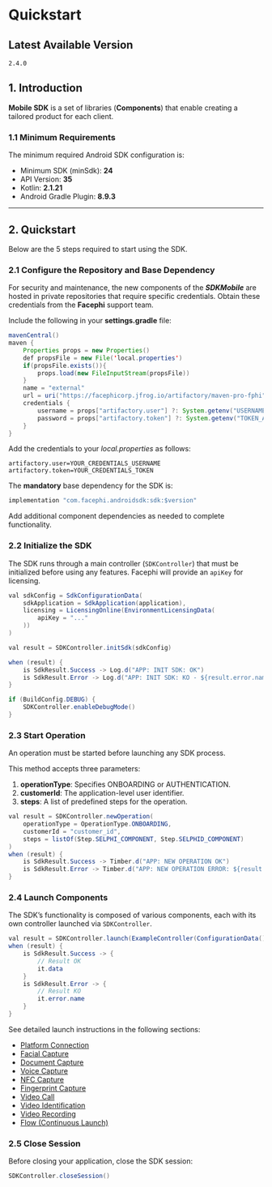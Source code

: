 # Quickstart

## Latest Available Version

```text
2.4.0
```

## 1. Introduction

**Mobile SDK** is a set of libraries (**Components**) that enable creating a tailored product for each client.

### 1.1 Minimum Requirements

The minimum required Android SDK configuration is:

- Minimum SDK (minSdk): **24**
- API Version: **35**
- Kotlin: **2.1.21**
- Android Gradle Plugin: **8.9.3**

---

## 2. Quickstart

Below are the 5 steps required to start using the SDK.

### 2.1 Configure the Repository and Base Dependency

For security and maintenance, the new components of the ***SDKMobile*** are hosted in private repositories that require specific credentials. Obtain these credentials from the **Facephi** support team.

Include the following in your **settings.gradle** file:

```java
mavenCentral()
maven {
    Properties props = new Properties()
    def propsFile = new File('local.properties')
    if(propsFile.exists()){
        props.load(new FileInputStream(propsFile))
    }
    name = "external"
    url = uri("https://facephicorp.jfrog.io/artifactory/maven-pro-fphi")
    credentials {
        username = props["artifactory.user"] ?: System.getenv("USERNAME_ARTIFACTORY")
        password = props["artifactory.token"] ?: System.getenv("TOKEN_ARTIFACTORY")
    }
}
```

Add the credentials to your *local.properties* as follows:

```properties
artifactory.user=YOUR_CREDENTIALS_USERNAME
artifactory.token=YOUR_CREDENTIALS_TOKEN
```

The **mandatory** base dependency for the SDK is:

```java
implementation "com.facephi.androidsdk:sdk:$version"
```

Add additional component dependencies as needed to complete functionality.

### 2.2 Initialize the SDK

The SDK runs through a main controller (`SDKController`) that must be initialized before using any features. Facephi will provide an `apiKey` for licensing.

```java
val sdkConfig = SdkConfigurationData(
    sdkApplication = SdkApplication(application),
    licensing = LicensingOnline(EnvironmentLicensingData(
        apiKey = "..."
    ))
)

val result = SDKController.initSdk(sdkConfig)

when (result) {
    is SdkResult.Success -> Log.d("APP: INIT SDK: OK")
    is SdkResult.Error -> Log.d("APP: INIT SDK: KO - ${result.error.name}")
}

if (BuildConfig.DEBUG) {
    SDKController.enableDebugMode()
}
```

### 2.3 Start Operation

An operation must be started before launching any SDK process.

This method accepts three parameters:

1. **operationType**: Specifies ONBOARDING or AUTHENTICATION.
2. **customerId**: The application-level user identifier.
3. **steps**: A list of predefined steps for the operation.

```java
val result = SDKController.newOperation(
    operationType = OperationType.ONBOARDING,
    customerId = "customer_id",
    steps = listOf(Step.SELPHI_COMPONENT, Step.SELPHID_COMPONENT)
)
when (result) {
    is SdkResult.Success -> Timber.d("APP: NEW OPERATION OK")
    is SdkResult.Error -> Timber.d("APP: NEW OPERATION ERROR: ${result.error.name}")
}
```

### 2.4 Launch Components

The SDK’s functionality is composed of various components, each with its own controller launched via `SDKController`.

```java
val result = SDKController.launch(ExampleController(ConfigurationData()))
when (result) {
    is SdkResult.Success -> {
        // Result OK
        it.data
    }
    is SdkResult.Error -> {
        // Result KO
        it.error.name
    }
}
```

See detailed launch instructions in the following sections:

- [Platform Connection](./Tracking_Component)
- [Facial Capture](./Selphi_Component)
- [Document Capture](./SelphID_Component)
- [Voice Capture](./Voice_Component)
- [NFC Capture](./NFC_Component)
- [Fingerprint Capture](./Phingers_Component)
- [Video Call](./Video_Call_Component)
- [Video Identification](./Video_Id_Component)
- [Video Recording](./Video_Recording_Component)
- [Flow (Continuous Launch)](./Flow_Component)

### 2.5 Close Session

Before closing your application, close the SDK session:

```java
SDKController.closeSession()
```


